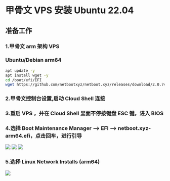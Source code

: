 # 甲骨文 VPS 安装 Ubuntu 22.04

## 准备工作

### 1.甲骨文 arm 架构 VPS

### Ubuntu/Debian arm64

```bash
apt update -y
apt install wget -y
cd /boot/efi/EFI
wget https://github.com/netbootxyz/netboot.xyz/releases/download/2.0.74/netboot.xyz-arm64.efi
```

### 2.甲骨文控制台设置,启动 Cloud Shell 连接

### 3.重启 VPS ，并在 Cloud Shell 里面不停按键盘 ESC 键，进入 BIOS

### 4.选择 Boot Maintenance Manager —> EFI —> netboot.xyz-arm64.efi，点击回车，进行引导

<img src="https://github.com/Sam-Mey/some_project/blob/main/OracleCloud_Resystem/CentOS/img/1.jpg" />

<img src="https://github.com/Sam-Mey/some_project/blob/main/OracleCloud_Resystem/CentOS/img/2.jpg" />

<img src="https://github.com/Sam-Mey/some_project/blob/main/OracleCloud_Resystem/CentOS/img/3.jpg" />

### 5.选择 Linux Network Installs (arm64)

<img src="https://github.com/Sam-Mey/some_project/blob/main/OracleCloud_Resystem/CentOS/img/4.jpg" />
